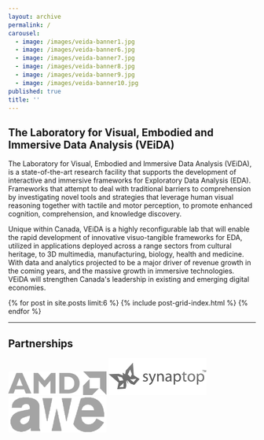 ```yaml
---
layout: archive
permalink: /
carousel:
  - image: /images/veida-banner1.jpg
  - image: /images/veida-banner6.jpg
  - image: /images/veida-banner7.jpg
  - image: /images/veida-banner8.jpg
  - image: /images/veida-banner9.jpg
  - image: /images/veida-banner10.jpg
published: true
title: ''
---
```

## The  Laboratory  for  Visual,  Embodied  and  Immersive  Data  Analysis  (VEiDA)

The  Laboratory  for  Visual,  Embodied  and  Immersive  Data  Analysis  (VEiDA),  is  a  state-of-the-art research facility that supports the development of interactive and immersive frameworks for Exploratory Data Analysis (EDA). Frameworks that attempt to deal with traditional barriers to comprehension by investigating novel tools and strategies that leverage human visual reasoning together with tactile and motor perception, to promote enhanced cognition, comprehension, and knowledge discovery.

Unique  within  Canada,  VEiDA  is  a  highly  reconfigurable  lab  that will  enable  the  rapid development  of  innovative  visuo-tangible  frameworks  for  EDA,  utilized  in  applications  deployed  across a range sectors from cultural heritage, to 3D multimedia, manufacturing, biology, health and medicine. With data  and  analytics  projected  to  be  a  major  driver  of  revenue  growth  in the coming  years,  and  the  massive growth in immersive technologies. VEiDA will strengthen Canada's leadership in existing and emerging digital economies.

<div class="tiles">
{% for post in site.posts limit:6 %}
	{% include post-grid-index.html %}
{% endfor %}
</div><!-- /.tiles -->

***

## Partnerships

<div class="partners">
    <img alt="amdlogo" src="/images/partnerlogo-amd.png">
    <img alt="synlogo" src="/images/partnerlogo-syn.png">
    <img alt="awelogo" src="/images/partnerlogo-awe.png">
</div>
